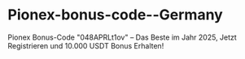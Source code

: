 # Pionex-bonus-code--Germany
Pionex Bonus-Code "048APRLt1ov" – Das Beste im Jahr 2025, Jetzt Registrieren und 10.000 USDT Bonus Erhalten!
